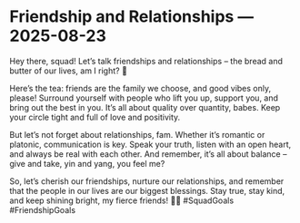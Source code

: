 # Friendship and Relationships — 2025-08-23

Hey there, squad! Let’s talk friendships and relationships – the bread and butter of our lives, am I right? 🙌

Here’s the tea: friends are the family we choose, and good vibes only, please! Surround yourself with people who lift you up, support you, and bring out the best in you. It’s all about quality over quantity, babes. Keep your circle tight and full of love and positivity.

But let’s not forget about relationships, fam. Whether it’s romantic or platonic, communication is key. Speak your truth, listen with an open heart, and always be real with each other. And remember, it’s all about balance – give and take, yin and yang, you feel me?

So, let’s cherish our friendships, nurture our relationships, and remember that the people in our lives are our biggest blessings. Stay true, stay kind, and keep shining bright, my fierce friends! 💖✨ #SquadGoals #FriendshipGoals
